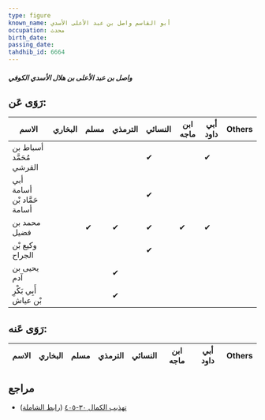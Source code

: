```yaml
---
type: figure
known_name: أبو القاسم واصل بن عبد الأعلى الأسدي
occupation: محدث
birth_date:
passing_date:
tahdhib_id: 6664
---
```

##### واصل بن عبد الأعلى بن هلال الأسدي الكوفي

## رَوَى عَن:
| الاسم                       | البخاري | مسلم | الترمذي | النسائي | ابن ماجه | أبي داود | Others |
| --------------------------- | ------- | ---- | ------- | ------- | -------- | -------- | ------ |
| أسباط بن مُحَمَّد القرشي    |         |      |         | ✔       |          | ✔        |        |
| أبي أسامة حَمَّاد بْن أسامة |         |      |         | ✔       |          |          |        |
| محمد بن فضيل                |         | ✔    | ✔       | ✔       | ✔        | ✔        |        |
| وكيع بْن الجراح             |         |      |         | ✔       |          |          |        |
| يحيى بن آدم                 |         |      | ✔       |         |          |          |        |
| أَبِي بَكْرِ بْن عياش       |         |      | ✔       |         |          |          |        |
## رَوَى عَنه:
| الاسم | البخاري | مسلم | الترمذي | النسائي | ابن ماجه | أبي داود | Others |
| ----- | ------- | ---- | ------- | ------- | -------- | -------- | ------ |
## مراجع
- [تهذيب الكمال ٣٠-٤٠٥](obsidian://open?vault=Tahdhib-al-Kamal&file=Figures/٦٦٦٤-واصل%20بن%20عبد%20الأعلى%20بن%20هلال%20الأسدي%20الكوفي) ([رابط الشاملة](https://shamela.ws/book/3722/16471))